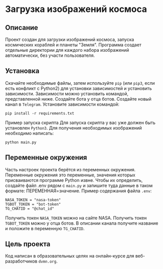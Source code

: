 # Загрузка изображений космоса
## Описание
Проект создан для загрузки изображений космоса, запуска космических кораблей и планеты "Земля". Программа создает отдельные директории для каждого набора изображений автоматически, без участи пользователя.
## Установка
Скачайте необходимые файлы, затем используйте `рір` (или `ріp3`, если есть конфликт с Python2) для установки зависимостей и установить зависимости. Зависимости можно установить командой, представленной ниже. Создайте бота у отца ботов. Создайте новый канал в `Telegram`.
Установите зависимости командой:

```
pip install -r requirements.txt
```

Пример запуска скрипта
Для запуска скрипта у вас уже должен быть установлен `Python3`.
Для получения необходимых изображений необходимо написать:

```
python main.py
```

## Переменные окружения

Часть настроек проекта берётся из переменных окружения. Переменные окружения это переменные, значения которых
присваиваются программе Python извне. Чтобы их определить, создайте файл .env рядом с `main.py` и запишите туда данные в таком формате: ПЕРЕМЕННАЯ=значение.
Пример содержания файла `.env`:

```
NASA_TOKEN = "nasa-token"
TGBOT_TOKEN = "bot-token"
TG_CHATID = "@chat_id"
```


Получить токен `NASA_TOKEN` можно на сайте NASA. Получить токен `TGBOT_TOKEN` можно у отца ботов. В описании канала получите название и положите в переменную `TG_CHATID`.
## Цель проекта
Код написан в образовательных целях на онлайн-курсе для веб-разработчиков `dvmn.org`.